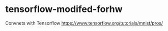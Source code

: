 # tensorflow-modifed-forhw
Convnets with Tensorflow
https://www.tensorflow.org/tutorials/mnist/pros/
